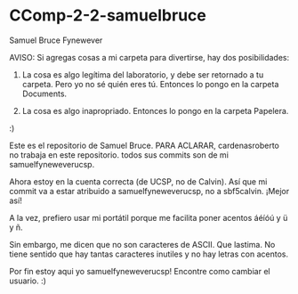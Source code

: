# CComp-2-2-samuelbruce
Samuel Bruce Fynewever

AVISO: Si agregas cosas a mi carpeta para divertirse, hay dos posibilidades:

1. La cosa es algo legítima del laboratorio, y debe ser retornado a tu carpeta. Pero yo no sé quién eres tú. Entonces lo pongo en la carpeta Documents.

2. La cosa es algo inapropriado. Entonces lo pongo en la carpeta Papelera.

:)

Este es el repositorio de Samuel Bruce. PARA ACLARAR, cardenasroberto no trabaja en este repositorio. todos sus commits son de mi samuelfyneweverucsp.

Ahora estoy en la cuenta correcta (de UCSP, no de Calvin). Así que mi commit va a estar atribuido a samuelfyneweverucsp, no a sbf5calvin. ¡Mejor así!

A la vez, prefiero usar mi portátil porque me facilita poner acentos áéíóú y ü y ñ. 

Sin embargo, me dicen que no son caracteres de ASCII. Que lastima. No tiene sentido que hay tantas caracteres inutiles y no hay letras con acentos. 

Por fin estoy aqui yo samuelfyneweverucsp! Encontre como cambiar el usuario. :)